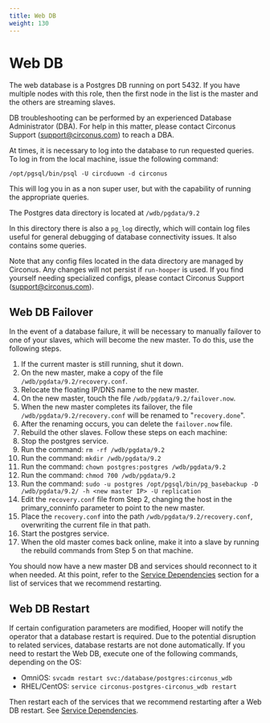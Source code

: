 ```yaml
---
title: Web DB
weight: 130
---
```


# Web DB

The web database is a Postgres DB running on port 5432.  If you have multiple nodes with this role, then the first node in the list is the master and the others are streaming slaves.

DB troubleshooting can be performed by an experienced Database Administrator (DBA). For help in this matter, please contact Circonus Support (support@circonus.com) to reach a DBA.

At times, it is necessary to log into the database to run requested queries.  To log in from the local machine, issue the following command:
```
/opt/pgsql/bin/psql -U circduown -d circonus
```

This will log you in as a non super user, but with the capability of running the appropriate queries.

The Postgres data directory is located at `/wdb/pgdata/9.2`

In this directory there is also a `pg_log` directly, which will contain log files useful for general debugging of database connectivity issues. It also contains some queries.

Note that any config files located in the data directory are managed by Circonus. Any changes will not persist if `run-hooper` is used.  If you find yourself needing specialized configs, please contact Circonus Support (support@circonus.com).

## Web DB Failover

In the event of a database failure, it will be necessary to manually failover to one of your slaves, which will become the new master.  To do this, use the following steps.

 1. If the current master is still running, shut it down.
 1. On the new master, make a copy of the file `/wdb/pgdata/9.2/recovery.conf`.
 1. Relocate the floating IP/DNS name to the new master.
 1. On the new master, touch the file `/wdb/pgdata/9.2/failover.now`.
  1. When the new master completes its failover, the file `/wdb/pgdata/9.2/recovery.conf` will be renamed to "`recovery.done`".
  1. After the renaming occurs, you can delete the `failover.now` file.
 1. Rebuild the other slaves. Follow these steps on each machine: 
  1. Stop the postgres service.
  1. Run the command: `rm -rf /wdb/pgdata/9.2`
  1. Run the command: `mkdir /wdb/pgdata/9.2`
  1. Run the command: `chown postgres:postgres /wdb/pgdata/9.2`
  1. Run the command: `chmod 700 /wdb/pgdata/9.2`
  1. Run the command: `sudo -u postgres /opt/pgsql/bin/pg_basebackup -D /wdb/pgdata/9.2/ -h <new master IP> -U replication`
  1. Edit the `recovery.conf` file from Step 2, changing the host in the primary_conninfo parameter to point to the new master.
  1. Place the `recovery.conf` into the path `/wdb/pgdata/9.2/recovery.conf`, overwriting the current file in that path.
  1. Start the postgres service.
 1. When the old master comes back online, make it into a slave by running the rebuild commands from Step 5 on that machine.

You should now have a new master DB and services should reconnect to it when needed.  At this point, refer to the [Service Dependencies](/circonus/on-premises/service-dependencies) section for a list of services that we recommend restarting.

## Web DB Restart

If certain configuration parameters are modified, Hooper will notify the operator that a database restart is required. Due to the potential disruption to related services, database restarts are not done automatically. If you need to restart the Web DB, execute one of the following commands, depending on the OS:
 * OmniOS: `svcadm restart svc:/database/postgres:circonus_wdb`
 * RHEL/CentOS: `service circonus-postgres-circonus_wdb restart`

Then restart each of the services that we recommend restarting after a Web DB restart.  See [Service Dependencies](/circonus/on-premises/service-dependencies).
